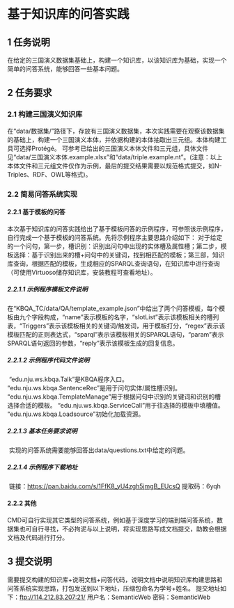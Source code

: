 # 基于知识库的问答实践
## 1  任务说明

​	在给定的三国演义数据集基础上，构建一个知识库，以该知识库为基础，实现一个简单的问答系统，能够回答一些基本问题。

## 2 任务要求

### 2.1  构建三国演义知识库

​	在“data/数据集/”路径下，存放有三国演义数据集，本次实践需要在观察该数据集的基础上，构建一个三国演义本体，并依据构建的本体抽取出三元组。本体构建工具可选择Protégé。
	可参考已给出的三国演义本体文件和三元组，具体文件见“data/三国演义本体.example.xlsx”和“data/triple.example.nt”。(注意：以上本体文件和三元组文件仅作为示例，最后的提交结果需要以规范格式提交，如N-Triples、RDF、OWL等格式)。

### 2.2  简易问答系统实现

#### 2.2.1  基于模板的问答

​	本次基于知识库的问答实践给出了基于模板问答的示例程序，可参照该示例程序，自行完成一个基于模板的问答系统。先将示例程序主要思路介绍如下：
对于给定的一个问句，第一步，槽识别：识别出问句中出现的实体槽及属性槽；第二步，模板选择：基于识别出来的槽+问句中的关键词，找到相匹配的模板；第三部，知识库查询，根据匹配的模板，生成相应的SPARQL查询语句，在知识库中进行查询（可使用Virtuoso储存知识库，安装教程可查看地址）。

##### 2.2.1.1  示例程序模板文件说明

​	在“KBQA_TC/data/QA/template_example.json”中给出了两个问答模板，每个模板由九个字段构成，“name”表示模板的名字，“slotList”表示该模板相关的槽列表，“Triggers”表示该模板相关的关键词/触发词，用于模板打分，“regex”表示该模板匹配的正则表达式，“sparql”表示该模板相关的SPARQL语句，“param”表示SPARQL语句返回的参数，“reply”表示该模板生成的回复信息。 

##### 2.2.1.2  示例程序代码文件说明

​	“edu.nju.ws.kbqa.Talk”是KBQA程序入口。
	“edu.nju.ws.kbqa.SentenceRec”是用于问句实体/属性槽识别。
	“edu.nju.ws.kbqa.TemplateManage”用于根据问句中识别的关键词和识别的槽选择合适的模板。
	“edu.nju.ws.kbqa.ServiceCall”用于往选择的模板中填槽值。
	“edu.nju.ws.kbqa.Loadsource”初始化加载资源。

##### 2.2.1.3  基本任务要求说明

​	实现的问答系统需要能够回答出data/questions.txt中给定的问题。

##### 2.2.1.4  示例程序下载地址

​	链接：https://pan.baidu.com/s/1FfK8_yU4zgh5jmgB_EUcsQ 
	提取码：6yqh 

#### 2.2.2  其他

​	CMD可自行实现其它类型的问答系统，例如基于深度学习的端到端问答系统，数据集也可自行寻找，不必拘泥与以上说明，将实现思路写成文档提交，助教会根据文档及代码进行打分。

## 3  提交说明

​	需要提交构建的知识库+说明文档+问答代码，说明文档中说明知识库构建思路和问答系统实现思路，打包发送到以下地址，压缩包命名为学号+姓名。
	提交地址如下：ftp://114.212.83.207:21/
	用户名：SemanticWeb
	密码：SemanticWeb

​	